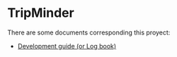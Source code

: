 TripMinder
==========

There are some documents corresponding this proyect:

- [Development guide (or Log book)](documentation.md "Development guide")
